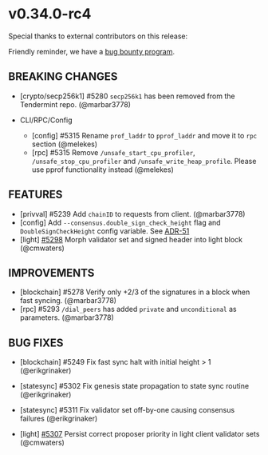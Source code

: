 # v0.34.0-rc4

Special thanks to external contributors on this release:

Friendly reminder, we have a [bug bounty program](https://hackerone.com/tendermint).

## BREAKING CHANGES

- [crypto/secp256k1] \#5280 `secp256k1` has been removed from the Tendermint repo. (@marbar3778)

- CLI/RPC/Config
  - [config] \#5315 Rename `prof_laddr` to `pprof_laddr` and move it to `rpc` section (@melekes)
  - [rpc] \#5315 Remove `/unsafe_start_cpu_profiler`, `/unsafe_stop_cpu_profiler` and `/unsafe_write_heap_profile`. Please use pprof functionality instead (@melekes)

## FEATURES

- [privval] \#5239 Add `chainID` to requests from client. (@marbar3778)
- [config] Add `--consensus.double_sign_check_height` flag and `DoubleSignCheckHeight` config variable. See [ADR-51](https://github.com/tendermint/tendermint/blob/master/docs/architecture/adr-051-double-signing-risk-reduction.md)
- [light] [\#5298](https://github.com/tendermint/tendermint/pull/5298) Morph validator set and signed header into light block (@cmwaters)

## IMPROVEMENTS

- [blockchain] \#5278 Verify only +2/3 of the signatures in a block when fast syncing. (@marbar3778)
- [rpc] \#5293 `/dial_peers` has added `private` and `unconditional` as parameters. (@marbar3778)

## BUG FIXES

- [blockchain] \#5249 Fix fast sync halt with initial height > 1 (@erikgrinaker)

- [statesync] \#5302 Fix genesis state propagation to state sync routine (@erikgrinaker)

- [statesync] \#5311 Fix validator set off-by-one causing consensus failures (@erikgrinaker)

- [light] [\#5307](https://github.com/tendermint/tendermint/pull/5307) Persist correct proposer priority in light client validator sets (@cmwaters)
